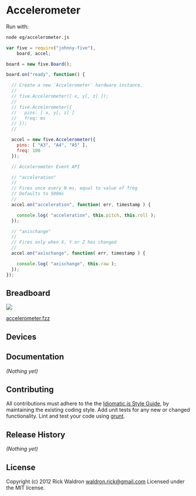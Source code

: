 # Accelerometer

Run with:
```bash
node eg/accelerometer.js
```


```javascript
var five = require("johnny-five"),
    board, accel;

board = new five.Board();

board.on("ready", function() {

  // Create a new `Accelerometer` hardware instance.
  //
  // five.Accelerometer([ x, y[, z] ]);
  //
  // five.Accelerometer({
  //   pins: [ x, y[, z] ]
  //   freq: ms
  // });
  //

  accel = new five.Accelerometer({
    pins: [ "A3", "A4", "A5" ],
    freq: 100
  });

  // Accelerometer Event API

  // "acceleration"
  //
  // Fires once every N ms, equal to value of freg
  // Defaults to 500ms
  //
  accel.on("acceleration", function( err, timestamp ) {

    console.log( "acceleration", this.pitch, this.roll );
  });

  // "axischange"
  //
  // Fires only when X, Y or Z has changed
  //
  accel.on("axischange", function( err, timestamp ) {

    console.log( "axischange", this.raw );
  });
});

```

## Breadboard

<img src="https://raw.github.com/rwldrn/johnny-five/master/docs/breadboard/accelerometer.png">

[accelerometer.fzz](https://github.com/rwldrn/johnny-five/blob/master/docs/breadboard/accelerometer.fzz)



## Devices




## Documentation

_(Nothing yet)_









## Contributing
All contributions must adhere to the the [Idiomatic.js Style Guide](https://github.com/rwldrn/idiomatic.js),
by maintaining the existing coding style. Add unit tests for any new or changed functionality. Lint and test your code using [grunt](https://github.com/cowboy/grunt).

## Release History
_(Nothing yet)_

## License
Copyright (c) 2012 Rick Waldron <waldron.rick@gmail.com>
Licensed under the MIT license.
